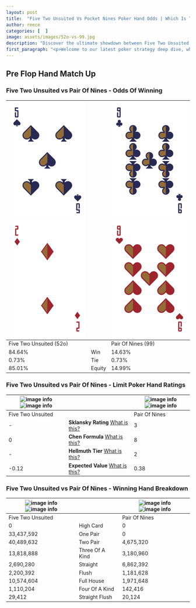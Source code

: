 ```yaml
---
layout: post
title:  "Five Two Unsuited Vs Pocket Nines Poker Hand Odds | Which Is The Better Hand In Poker? A Complete Guide"
author: reece
categories: [  ]
image: assets/images/52o-vs-99.jpg
description: "Discover the ultimate showdown between Five Two Unsuited and Pair Of Nines in poker! Uncover the odds, strategies, and scenarios where one hand triumphs over the other. Get ready to up your poker game with this thrilling analysis."
first_paragraph: "<p>Welcome to our latest poker strategy deep dive, where we're pitting two distinct hands against each other in a high-stakes showdown: Five Two Unsuited vs Pair Of Nines.</p><p>In the dynamic world of poker, every decision counts, and knowing which hand holds the upper hand is key to your success at the table.</p><p>In this article, we'll dissect these two hands, explore the scenarios where one dominates the other, and equip you with the knowledge to make strategic choices that can tip the odds in your favor.</p><p>Get ready to unravel the intriguing dynamics of these poker hands and elevate your game to new heights.</p>"
---
```




[comment]: # (sp0)

## Pre Flop Hand Match Up

<div class="table hand-ratings" markdown="1"> 



### Five Two Unsuited vs Pair Of Nines - Odds Of Winning


    
| ![image info](assets/images/hand1/5.png) ![image info](assets/images/hand1/2o.png) |  | ![image info](assets/images/hand2/9.png) ![image info](assets/images/hand2/9o.png) |
| -------- | -------- | -------- |
| Five Two Unsuited (52o) |  | Pair Of Nines (99) |
| 84.64% | Win | 14.63% |
| 0.73% | Tie | 0.73% |
| 85.01% | Equity | 14.99% |




[comment]: # (sp1)



### Five Two Unsuited vs Pair Of Nines - Limit Poker Hand Ratings


    
| ![image info](https://www.riverpairs.com/assets/images/hand1/5.png) ![image info](https://www.riverpairs.com/assets/images/hand1/2o.png) |  | ![image info](https://www.riverpairs.com/assets/images/hand2/9.png) ![image info](https://www.riverpairs.com/assets/images/hand2/9o.png) |
| -------- | -------- | -------- |
| Five Two Unsuited |  | Pair Of Nines |
| - | **Sklansky Rating** [What is this?](/sklansky-rating-explained) | 3 |
| 0 | **Chen Formula** [What is this?](/chen-formula-explained) | 8 |
| - | **Hellmuth Tier** [What is this?](/Hellmuth-tier-explained) | 2 |
| -0.12 | **Expected Value** [What is this?](/expected-value-explained) | 0.38 |




[comment]: # (sp2)



### Five Two Unsuited vs Pair Of Nines - Winning Hand Breakdown


    
| ![image info](https://www.riverpairs.com/assets/images/hand1/5.png) ![image info](https://www.riverpairs.com/assets/images/hand1/2o.png) |  | ![image info](https://www.riverpairs.com/assets/images/hand2/9.png) ![image info](https://www.riverpairs.com/assets/images/hand2/9o.png) |
| -------- | -------- | -------- |
| Five Two Unsuited |  | Pair Of Nines |
| 0 | High Card | 0 |
| 33,437,592 | One Pair | 0 |
| 40,489,632 | Two Pair | 4,675,320 |
| 13,818,888 | Three Of A Kind | 3,180,960 |
| 2,690,280 | Straight | 6,862,392 |
| 2,200,392 | Flush | 1,181,628 |
| 10,574,604 | Full House | 1,971,648 |
| 1,110,204 | Four Of A Kind | 142,416 |
| 29,412 | Straight Flush | 20,124 |




[comment]: # (sp3)



</div>

[comment]: # (sp4)



[comment]: # (sp5)


